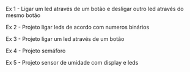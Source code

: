 Ex 1 - Ligar um led através de um botão e desligar outro led através do mesmo botão



Ex 2 - Projeto ligar leds de acordo com numeros binários



Ex 3 - Projeto ligar um led através de um botão




Ex 4 - Projeto semáforo



Ex 5 - Projeto sensor de umidade com display e leds
